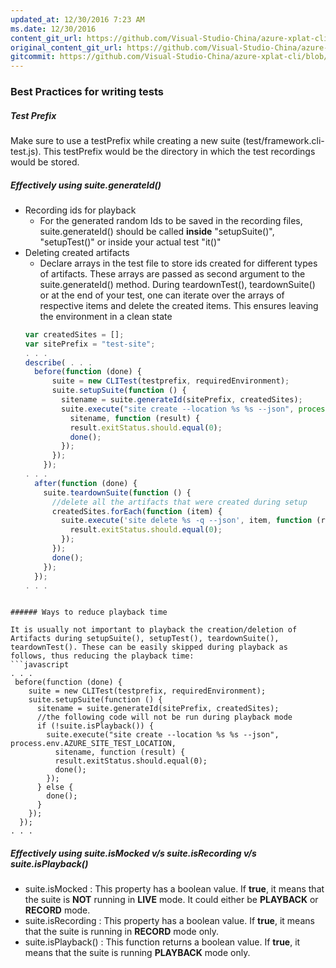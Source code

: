 ```yaml
---
updated_at: 12/30/2016 7:23 AM
ms.date: 12/30/2016
content_git_url: https://github.com/Visual-Studio-China/azure-xplat-cli/blob/dev/Documentaion/BestPractices-Testing.md
original_content_git_url: https://github.com/Visual-Studio-China/azure-xplat-cli/blob/dev/Documentaion/BestPractices-Testing.md
gitcommit: https://github.com/Visual-Studio-China/azure-xplat-cli/blob/e39fe42f0d285b9c663ebfc591a1476f8d7b064f/Documentaion/BestPractices-Testing.md
---
```

### Best Practices for writing tests

##### Test Prefix
Make sure to use a testPrefix while creating a new suite (test/framework.cli-test.js). This testPrefix would be the directory in which the test recordings would be stored.

##### Effectively using suite.generateId()
- Recording ids for playback
  - For the generated random Ids to be saved in the recording files, suite.generateId() should be called **inside** "setupSuite()", "setupTest()" or inside your actual test "it()"
- Deleting created artifacts
  - Declare arrays in the test file to store ids created for different types of artifacts. These arrays are passed as second argument to the suite.generateId() method. During teardownTest(), teardownSuite() or at the end of your test, one can iterate over the arrays of respective items and delete the created items. This ensures leaving the environment in a clean state
  ```javascript
  var createdSites = [];
  var sitePrefix = "test-site";
  . . .
  describe( . . .
    before(function (done) {
        suite = new CLITest(testprefix, requiredEnvironment);
        suite.setupSuite(function () {
          sitename = suite.generateId(sitePrefix, createdSites);
          suite.execute("site create --location %s %s --json", process.env.AZURE_SITE_TEST_LOCATION, 
            sitename, function (result) {
            result.exitStatus.should.equal(0);
            done();
          });
        });
      });
  . . .
    after(function (done) {
      suite.teardownSuite(function () {
        //delete all the artifacts that were created during setup
        createdSites.forEach(function (item) {
          suite.execute('site delete %s -q --json', item, function (result) {
            result.exitStatus.should.equal(0);
          });
        });
        done();
      });
    });
  . . .
```

###### Ways to reduce playback time

It is usually not important to playback the creation/deletion of Artifacts during setupSuite(), setupTest(), teardownSuite(), teardownTest(). These can be easily skipped during playback as follows, thus reducing the playback time:
```javascript
. . .
 before(function (done) {
    suite = new CLITest(testprefix, requiredEnvironment);
    suite.setupSuite(function () {
      sitename = suite.generateId(sitePrefix, createdSites);
      //the following code will not be run during playback mode
      if (!suite.isPlayback()) {
        suite.execute("site create --location %s %s --json", process.env.AZURE_SITE_TEST_LOCATION, 
          sitename, function (result) {
          result.exitStatus.should.equal(0);
          done();
        });
      } else {
        done();
      }
    });
  });
. . .
```

##### Effectively using suite.isMocked v/s suite.isRecording v/s suite.isPlayback()

- suite.isMocked : This property has a boolean value. If **true**, it means that the suite is **NOT** running in **LIVE** mode. It could either be **PLAYBACK** or **RECORD** mode.
- suite.isRecording : This property has a boolean value. If **true**, it means that the suite is running in **RECORD** mode only.
- suite.isPlayback() : This function returns a boolean value. If **true**, it means that the suite is running **PLAYBACK** mode only.
